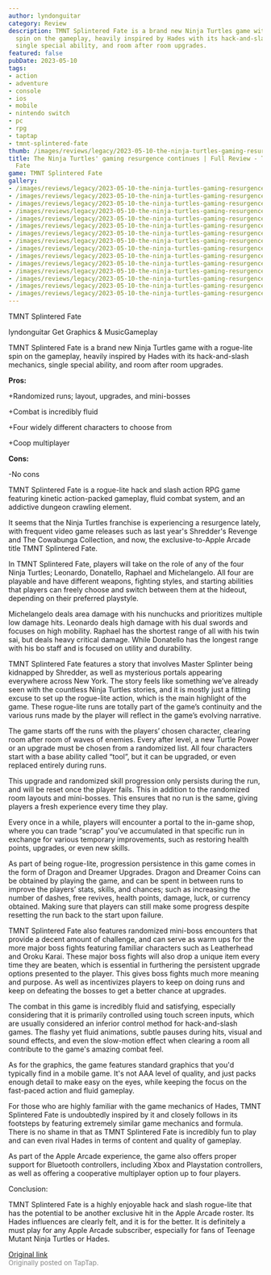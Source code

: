 ```yaml
---
author: lyndonguitar
category: Review
description: TMNT Splintered Fate is a brand new Ninja Turtles game with a rogue-lite
  spin on the gameplay, heavily inspired by Hades with its hack-and-slash mechanics,
  single special ability, and room after room upgrades.
featured: false
pubDate: 2023-05-10
tags:
- action
- adventure
- console
- ios
- mobile
- nintendo switch
- pc
- rpg
- taptap
- tmnt-splintered-fate
thumb: /images/reviews/legacy/2023-05-10-the-ninja-turtles-gaming-resurgence-continues--full-review---tmnt-splintered-fate-0.avif
title: The Ninja Turtles' gaming resurgence continues | Full Review - TMNT Splintered
  Fate
game: TMNT Splintered Fate
gallery:
- /images/reviews/legacy/2023-05-10-the-ninja-turtles-gaming-resurgence-continues--full-review---tmnt-splintered-fate-0.avif
- /images/reviews/legacy/2023-05-10-the-ninja-turtles-gaming-resurgence-continues--full-review---tmnt-splintered-fate-1.avif
- /images/reviews/legacy/2023-05-10-the-ninja-turtles-gaming-resurgence-continues--full-review---tmnt-splintered-fate-2.avif
- /images/reviews/legacy/2023-05-10-the-ninja-turtles-gaming-resurgence-continues--full-review---tmnt-splintered-fate-3.avif
- /images/reviews/legacy/2023-05-10-the-ninja-turtles-gaming-resurgence-continues--full-review---tmnt-splintered-fate-4.avif
- /images/reviews/legacy/2023-05-10-the-ninja-turtles-gaming-resurgence-continues--full-review---tmnt-splintered-fate-5.avif
- /images/reviews/legacy/2023-05-10-the-ninja-turtles-gaming-resurgence-continues--full-review---tmnt-splintered-fate-6.avif
- /images/reviews/legacy/2023-05-10-the-ninja-turtles-gaming-resurgence-continues--full-review---tmnt-splintered-fate-7.avif
- /images/reviews/legacy/2023-05-10-the-ninja-turtles-gaming-resurgence-continues--full-review---tmnt-splintered-fate-8.avif
- /images/reviews/legacy/2023-05-10-the-ninja-turtles-gaming-resurgence-continues--full-review---tmnt-splintered-fate-9.avif
- /images/reviews/legacy/2023-05-10-the-ninja-turtles-gaming-resurgence-continues--full-review---tmnt-splintered-fate-10.avif
- /images/reviews/legacy/2023-05-10-the-ninja-turtles-gaming-resurgence-continues--full-review---tmnt-splintered-fate-11.avif
- /images/reviews/legacy/2023-05-10-the-ninja-turtles-gaming-resurgence-continues--full-review---tmnt-splintered-fate-12.avif
- /images/reviews/legacy/2023-05-10-the-ninja-turtles-gaming-resurgence-continues--full-review---tmnt-splintered-fate-13.avif
- /images/reviews/legacy/2023-05-10-the-ninja-turtles-gaming-resurgence-continues--full-review---tmnt-splintered-fate-14.avif
---
```

TMNT Splintered Fate

lyndonguitar
Get
Graphics & MusicGameplay

TMNT Splintered Fate is a brand new Ninja Turtles game with a rogue-lite spin on the gameplay, heavily inspired by Hades with its hack-and-slash mechanics, single special ability, and room after room upgrades.


**Pros:**


+Randomized runs; layout, upgrades, and mini-bosses

+Combat is incredibly fluid

+Four widely different characters to choose from

+Coop multiplayer


**Cons:**


-No cons

TMNT Splintered Fate is a rogue-lite hack and slash action RPG game featuring kinetic action-packed gameplay, fluid combat system, and an addictive dungeon crawling element.

It seems that the Ninja Turtles franchise is experiencing a resurgence lately, with frequent video game releases such as last year's Shredder's Revenge and The Cowabunga Collection, and now, the exclusive-to-Apple Arcade title TMNT Splintered Fate.

In TMNT Splintered Fate, players will take on the role of any of the four Ninja Turtles; Leonardo, Donatello, Raphael and Michelangelo. All four are playable and have different weapons, fighting styles, and starting abilities that players can freely choose and switch between them at the hideout, depending on their preferred playstyle.

Michelangelo deals area damage with his nunchucks and prioritizes multiple low damage hits. Leonardo deals high damage with his dual swords and focuses on high mobility. Raphael has the shortest range of all with his twin sai, but deals heavy critical damage. While Donatello has the longest range with his bo staff and is focused on utility and durability.

TMNT Splintered Fate features a story that involves Master Splinter being kidnapped by Shredder, as well as mysterious portals appearing everywhere across New York. The story feels like something we’ve already seen with the countless Ninja Turtles stories, and it is mostly just a fitting excuse to set up the rogue-lite action, which is the main highlight of the game. These rogue-lite runs are totally part of the game’s continuity and the various runs made by the player will reflect in the game’s evolving narrative.

The game starts off the runs with the players’ chosen character, clearing room after room of waves of enemies. Every after level, a new Turtle Power or an upgrade must be chosen from a randomized list. All four characters start with a base ability called “tool”, but it can be upgraded, or even replaced entirely during runs.

This upgrade and randomized skill progression only persists during the run, and will be reset once the player fails. This in addition to the randomized room layouts and mini-bosses. This ensures that no run is the same, giving players a fresh experience every time they play.

Every once in a while, players will encounter a portal to the in-game shop, where you can trade “scrap” you’ve accumulated in that specific run in exchange for various temporary improvements, such as restoring health points, upgrades, or even new skills.

As part of being rogue-lite, progression persistence in this game comes in the form of Dragon and Dreamer Upgrades. Dragon and Dreamer Coins can be obtained by playing the game, and can be spent in between runs to improve the players’ stats, skills, and chances; such as increasing the number of dashes, free revives, health points, damage, luck, or currency obtained. Making sure that players can still make some progress despite resetting the run back to the start upon failure.

TMNT Splintered Fate also features randomized mini-boss encounters that provide a decent amount of challenge, and can serve as warm ups for the more major boss fights featuring familiar characters such as Leatherhead and Oroku Karai. These major boss fights will also drop a unique item every time they are beaten, which is essential in furthering the persistent upgrade options presented to the player. This gives boss fights much more meaning and purpose. As well as incentivizes players to keep on doing runs and keep on defeating the bosses to get a better chance at upgrades.

The combat in this game is incredibly fluid and satisfying, especially considering that it is primarily controlled using touch screen inputs, which are usually considered an inferior control method for hack-and-slash games. The flashy yet fluid animations, subtle pauses during hits, visual and sound effects, and even the slow-motion effect when clearing a room all contribute to the game's amazing combat feel.

As for the graphics, the game features standard graphics that you'd typically find in a mobile game. It's not AAA level of quality, and just packs enough detail to make easy on the eyes, while keeping the focus on the fast-paced action and fluid gameplay.

For those who are highly familiar with the game mechanics of Hades, TMNT Splintered Fate is undoubtedly inspired by it and closely follows in its footsteps by featuring extremely similar game mechanics and formula. There is no shame in that as TMNT Splintered Fate is incredibly fun to play and can even rival Hades in terms of content and quality of gameplay.

As part of the Apple Arcade experience, the game also offers proper support for Bluetooth controllers, including Xbox and Playstation controllers, as well as offering a cooperative multiplayer option up to four players.

Conclusion:

TMNT Splintered Fate is a highly enjoyable hack and slash rogue-lite that has the potential to be another exclusive hit in the Apple Arcade roster. Its Hades influences are clearly felt, and it is for the better. It is definitely a must play for any Apple Arcade subscriber, especially for fans of Teenage Mutant Ninja Turtles or Hades.

[Original link](https://www.taptap.io/post/5388027)<br><span style="font-size: 0.95em; color: #888;">Originally posted on TapTap.</span>